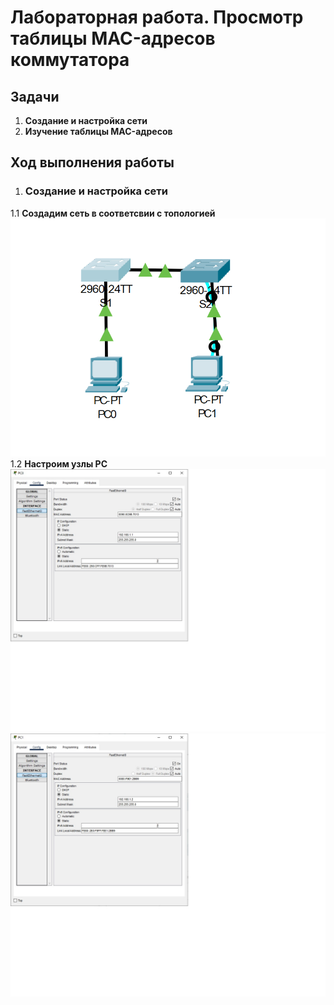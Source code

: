 # Лабораторная работа. Просмотр таблицы MAC-адресов коммутатора
## Задачи
1. **Создание и настройка сети**
2. **Изучение таблицы MAC-адресов**
## Ход выполнения работы
1. ### Создание и настройка сети
1.1 **Создадим сеть в соответсвии с топологией** ![](pic/1.1_topology.png)
1.2 **Настроим узлы PC**![](pic/PC0_setting.jpg) ![](pic/PC1_setting.jpg)
